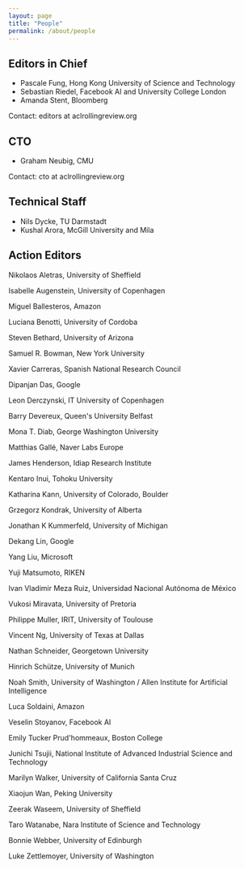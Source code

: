 ```yaml
---
layout: page
title: "People"
permalink: /about/people
---
```


## Editors in Chief

* Pascale Fung, Hong Kong University of Science and Technology
* Sebastian Riedel, Facebook AI and University College London
* Amanda Stent, Bloomberg

Contact: editors at aclrollingreview.org

## CTO

* Graham Neubig, CMU

Contact: cto at aclrollingreview.org

## Technical Staff

* Nils Dycke, TU Darmstadt
* Kushal Arora, McGill University and Mila

## Action Editors

Nikolaos Aletras, University of Sheffield

Isabelle Augenstein, University of Copenhagen

Miguel Ballesteros, Amazon

Luciana Benotti, University of Cordoba

Steven Bethard, University of Arizona

Samuel R. Bowman, New York University

Xavier Carreras, Spanish National Research Council

Dipanjan Das, Google

Leon Derczynski, IT University of Copenhagen

Barry Devereux, Queen's University Belfast

Mona T. Diab, George Washington University

Matthias Gallé, Naver Labs Europe

James Henderson, Idiap Research Institute

Kentaro Inui, Tohoku University

Katharina Kann, University of Colorado, Boulder

Grzegorz Kondrak, University of Alberta

Jonathan K Kummerfeld, University of Michigan

Dekang Lin, Google

Yang Liu, Microsoft

Yuji Matsumoto, RIKEN

Ivan Vladimir Meza Ruiz, Universidad Nacional Autónoma de México

Vukosi Miravata, University of Pretoria

Philippe Muller, IRIT, University of Toulouse

Vincent Ng, University of Texas at Dallas

Nathan Schneider, Georgetown University

Hinrich Schütze, University of Munich

Noah Smith, University of Washington / Allen Institute for Artificial Intelligence

Luca Soldaini, Amazon

Veselin Stoyanov, Facebook AI

Emily Tucker Prud'hommeaux, Boston College

Junichi Tsujii, National Institute of Advanced Industrial Science and Technology

Marilyn Walker, University of California Santa Cruz

Xiaojun Wan, Peking University

Zeerak Waseem, University of Sheffield

Taro Watanabe, Nara Institute of Science and Technology

Bonnie Webber, University of Edinburgh

Luke Zettlemoyer, University of Washington
